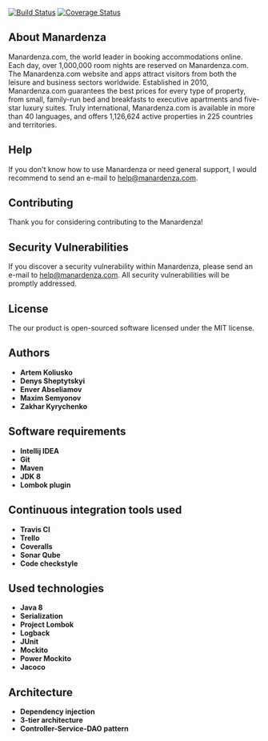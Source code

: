 [![Build Status](https://travis-ci.org/Sheptytskyid/JavaCoreFinalProjectGroup6.svg?branch=master)](https://travis-ci.org/Sheptytskyid/JavaCoreFinalProjectGroup6)
[![Coverage Status](https://coveralls.io/repos/github/Sheptytskyid/JavaCoreFinalProjectGroup6/badge.svg?branch=master)](https://coveralls.io/github/Sheptytskyid/JavaCoreFinalProjectGroup6?branch=master)
## About Manardenza
Manardenza.com, the world leader in booking accommodations online. Each day, over 1,000,000 room nights are reserved on Manardenza.com. The Manardenza.com website and apps attract visitors from both the leisure and business sectors worldwide.
Established in 2010, Manardenza.com guarantees the best prices for every type of property, from small, family-run bed and breakfasts to executive apartments and five-star luxury suites. Truly international, Manardenza.com is available in more than 40 languages, and offers 1,126,624 active properties in 225 countries and territories.

## Help
If you don't know how to use Manardenza or need general support, I would recommend to send an e-mail to help@manardenza.com.

## Contributing
Thank you for considering contributing to the Manardenza! 

## Security Vulnerabilities
If you discover a security vulnerability within Manardenza, please send an e-mail to help@manardenza.com. All security vulnerabilities will be promptly addressed.

## License
The our product is open-sourced software licensed under the MIT license.

## Authors
* **Artem Koliusko**
* **Denys Sheptytskyi**
* **Enver Abseliamov**
* **Maxim Semyonov**
* **Zakhar Kyrychenko**

## Software requirements
* **Intellij IDEA**
* **Git**
* **Maven**
* **JDK 8**
* **Lombok plugin**

## Continuous integration tools used
* **Travis CI**
* **Trello**
* **Coveralls**
* **Sonar Qube**
* **Code checkstyle**

## Used technologies
* **Java 8**
* **Serialization**
* **Project Lombok**
* **Logback**
* **JUnit**
* **Mockito**
* **Power Mockito**
* **Jacoco**

## Architecture
* **Dependency injection**
* **3-tier architecture**
* **Controller-Service-DAO pattern**